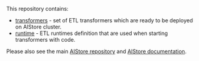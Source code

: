 This repository contains:
* [transformers](/transformers/README.md) - set of ETL transformers which are ready to be deployed on AIStore cluster.
* [runtime](/runtime/README.md) - ETL runtimes definition that are used when starting transformers with code.

Please also see the main [AIStore repository](https://github.com/NVIDIA/aistore) and [AIStore documentation](https://aiatscale.org/docs).
